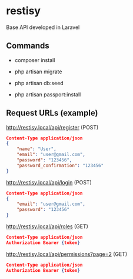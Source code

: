# restisy
Base API developed in Laravel

## Commands

- composer install

- php artisan migrate

- php artisan db:seed

- php artisan passport:install




## Request URLs (example)


http://restisy.local/api/register (POST)

```json
Content-Type application/json
{
	"name": "User",
	"email": "user@gmail.com",
	"password": "123456",
	"password_confirmation": "123456"
}
```

http://restisy.local/api/login (POST)

```json
Content-Type application/json
{
	"email": "user@gmail.com",
	"password": "123456"
}
```


http://restisy.local/api/roles (GET)

```json
Content-Type application/json
Authorization Bearer {token}
```

http://restisy.local/api/permissions?page=2 (GET)

```json
Content-Type application/json
Authorization Bearer {token}
```